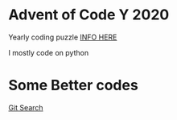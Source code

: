 # Advent of Code Y 2020

Yearly coding puzzle [INFO HERE](https://adventofcode.com/)

I mostly code on python

# Some Better codes
[Git Search](https://github.com/search?q=advent+of+code)


